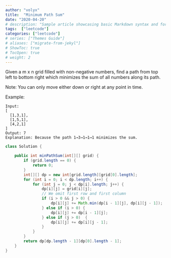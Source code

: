 ```yaml
---
author: "volyx"
title:  "Minimum Path Sum"
date: "2020-04-20"
# description: "Sample article showcasing basic Markdown syntax and formatting for HTML elements."
tags:  ["leetcode"]
categories: ["leetcode"]
# series: ["Themes Guide"]
# aliases: ["migrate-from-jekyl"]
# ShowToc: true
# TocOpen: true
# weight: 2
---
```



Given a m x n grid filled with non-negative numbers, find a path from top left to bottom right which minimizes the sum of all numbers along its path.

Note: You can only move either down or right at any point in time.

Example:
```
Input:
[
  [1,3,1],
  [1,5,1],
  [4,2,1]
]
Output: 7
Explanation: Because the path 1→3→1→1→1 minimizes the sum.
```

```java
class Solution {

    public int minPathSum(int[][] grid) {
        if (grid.length == 0) {
            return 0;
        }
        int[][] dp = new int[grid.length][grid[0].length];
        for (int i = 0; i < dp.length; i++) {
            for (int j = 0; j < dp[i].length; j++) {
                dp[i][j] = grid[i][j];
                // We omit first row and first column
                if (i > 0 && j > 0) {
                    dp[i][j] += Math.min(dp[i - 1][j], dp[i][j - 1]);
                } else if (i > 0) {
                    dp[i][j] += dp[i - 1][j];
                } else if (j > 0)  {
                    dp[i][j] += dp[i][j - 1];
                }
            }
        }
        return dp[dp.length - 1][dp[0].length - 1];
    }
}
